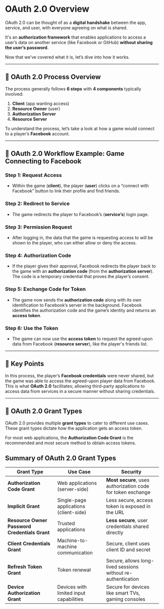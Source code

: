 # OAuth 2.0 Overview

OAuth 2.0 can be thought of as a **digital handshake** between the app, service, and user, with everyone agreeing on what is shared.

It's an **authorization framework** that enables applications to access a user’s data on another service (like Facebook or GitHub) **without sharing the user’s password**.

Now that we’ve covered what it is, let’s dive into how it works.

---

## 🔸 OAuth 2.0 Process Overview

The process generally follows **6 steps** with **4 components** typically involved:

1. **Client** (app wanting access)
2. **Resource Owner** (user)
3. **Authorization Server**
4. **Resource Server**

To understand the process, let’s take a look at how a game would connect to a player’s **Facebook** account.

---

## 📱 OAuth 2.0 Workflow Example: Game Connecting to Facebook

### **Step 1: Request Access**
- Within the game (**client**), the player (**user**) clicks on a “connect with Facebook” button to link their profile and find friends.

### **Step 2: Redirect to Service**
- The game redirects the player to Facebook’s (**service’s**) login page.

### **Step 3: Permission Request**
- After logging in, the data that the game is requesting access to will be shown to the player, who can either allow or deny the access.

### **Step 4: Authorization Code**
- If the player gives their approval, Facebook redirects the player back to the game with an **authorization code** (from the **authorization server**). The code is a temporary credential that proves the player’s consent.

### **Step 5: Exchange Code for Token**
- The game now sends the **authorization code** along with its own identification to Facebook’s server in the background. Facebook identifies the authorization code and the game’s identity and returns an **access token**.

### **Step 6: Use the Token**
- The game can now use the **access token** to request the agreed-upon data from Facebook (**resource server**), like the player's friends list.

---

## 🔑 Key Points

In this process, the player’s **Facebook credentials** were never shared, but the game was able to access the agreed-upon player data from Facebook. This is what **OAuth 2.0** facilitates; allowing third-party applications to access data from services in a secure manner without sharing credentials.

---

## 🎯 OAuth 2.0 Grant Types

OAuth 2.0 provides multiple **grant types** to cater to different use cases. These grant types dictate how the application gets an access token.

For most web applications, the **Authorization Code Grant** is the recommended and most secure method to obtain access tokens.

## **Summary of OAuth 2.0 Grant Types**

| Grant Type                       | Use Case                             | Security                               |
|-----------------------------------|--------------------------------------|----------------------------------------|
| **Authorization Code Grant**      | Web applications (server-side)       | **Most secure**, uses authorization code for token exchange |
| **Implicit Grant**                | Single-page applications (client-side) | Less secure, access token is exposed in the URL |
| **Resource Owner Password Credentials Grant** | Trusted applications               | **Less secure**, user credentials shared directly |
| **Client Credentials Grant**      | Machine-to-machine communication     | Secure, client uses client ID and secret |
| **Refresh Token Grant**           | Token renewal                        | Secure, allows long-lived sessions without re-authentication |
| **Device Authorization Grant**    | Devices with limited input capabilities | Secure for devices like smart TVs, gaming consoles |
